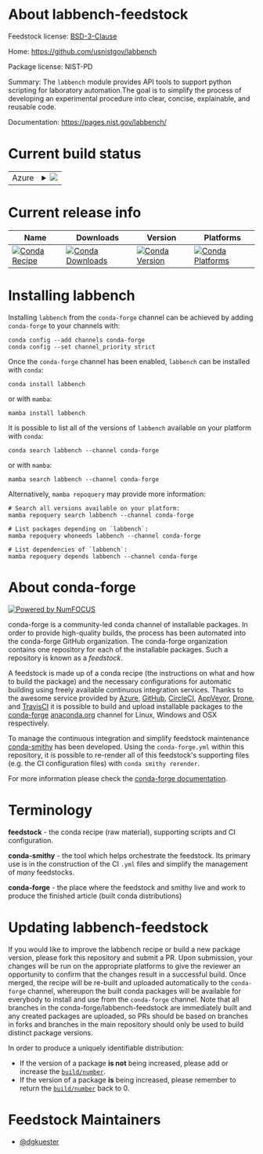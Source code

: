 About labbench-feedstock
========================

Feedstock license: [BSD-3-Clause](https://github.com/conda-forge/labbench-feedstock/blob/main/LICENSE.txt)

Home: https://github.com/usnistgov/labbench

Package license: NIST-PD

Summary: The `labbench` module provides API tools to support python scripting for laboratory automation.The goal is to simplify the process of developing an experimental procedure into clear, concise, explainable, and reusable code.

Documentation: https://pages.nist.gov/labbench/

Current build status
====================


<table>
    
  <tr>
    <td>Azure</td>
    <td>
      <details>
        <summary>
          <a href="https://dev.azure.com/conda-forge/feedstock-builds/_build/latest?definitionId=22150&branchName=main">
            <img src="https://dev.azure.com/conda-forge/feedstock-builds/_apis/build/status/labbench-feedstock?branchName=main">
          </a>
        </summary>
        <table>
          <thead><tr><th>Variant</th><th>Status</th></tr></thead>
          <tbody><tr>
              <td>linux_64_python3.10.____cpython</td>
              <td>
                <a href="https://dev.azure.com/conda-forge/feedstock-builds/_build/latest?definitionId=22150&branchName=main">
                  <img src="https://dev.azure.com/conda-forge/feedstock-builds/_apis/build/status/labbench-feedstock?branchName=main&jobName=linux&configuration=linux%20linux_64_python3.10.____cpython" alt="variant">
                </a>
              </td>
            </tr><tr>
              <td>linux_64_python3.11.____cpython</td>
              <td>
                <a href="https://dev.azure.com/conda-forge/feedstock-builds/_build/latest?definitionId=22150&branchName=main">
                  <img src="https://dev.azure.com/conda-forge/feedstock-builds/_apis/build/status/labbench-feedstock?branchName=main&jobName=linux&configuration=linux%20linux_64_python3.11.____cpython" alt="variant">
                </a>
              </td>
            </tr><tr>
              <td>linux_64_python3.9.____cpython</td>
              <td>
                <a href="https://dev.azure.com/conda-forge/feedstock-builds/_build/latest?definitionId=22150&branchName=main">
                  <img src="https://dev.azure.com/conda-forge/feedstock-builds/_apis/build/status/labbench-feedstock?branchName=main&jobName=linux&configuration=linux%20linux_64_python3.9.____cpython" alt="variant">
                </a>
              </td>
            </tr><tr>
              <td>osx_64_python3.10.____cpython</td>
              <td>
                <a href="https://dev.azure.com/conda-forge/feedstock-builds/_build/latest?definitionId=22150&branchName=main">
                  <img src="https://dev.azure.com/conda-forge/feedstock-builds/_apis/build/status/labbench-feedstock?branchName=main&jobName=osx&configuration=osx%20osx_64_python3.10.____cpython" alt="variant">
                </a>
              </td>
            </tr><tr>
              <td>osx_64_python3.11.____cpython</td>
              <td>
                <a href="https://dev.azure.com/conda-forge/feedstock-builds/_build/latest?definitionId=22150&branchName=main">
                  <img src="https://dev.azure.com/conda-forge/feedstock-builds/_apis/build/status/labbench-feedstock?branchName=main&jobName=osx&configuration=osx%20osx_64_python3.11.____cpython" alt="variant">
                </a>
              </td>
            </tr><tr>
              <td>osx_64_python3.9.____cpython</td>
              <td>
                <a href="https://dev.azure.com/conda-forge/feedstock-builds/_build/latest?definitionId=22150&branchName=main">
                  <img src="https://dev.azure.com/conda-forge/feedstock-builds/_apis/build/status/labbench-feedstock?branchName=main&jobName=osx&configuration=osx%20osx_64_python3.9.____cpython" alt="variant">
                </a>
              </td>
            </tr><tr>
              <td>win_64_python3.10.____cpython</td>
              <td>
                <a href="https://dev.azure.com/conda-forge/feedstock-builds/_build/latest?definitionId=22150&branchName=main">
                  <img src="https://dev.azure.com/conda-forge/feedstock-builds/_apis/build/status/labbench-feedstock?branchName=main&jobName=win&configuration=win%20win_64_python3.10.____cpython" alt="variant">
                </a>
              </td>
            </tr><tr>
              <td>win_64_python3.11.____cpython</td>
              <td>
                <a href="https://dev.azure.com/conda-forge/feedstock-builds/_build/latest?definitionId=22150&branchName=main">
                  <img src="https://dev.azure.com/conda-forge/feedstock-builds/_apis/build/status/labbench-feedstock?branchName=main&jobName=win&configuration=win%20win_64_python3.11.____cpython" alt="variant">
                </a>
              </td>
            </tr><tr>
              <td>win_64_python3.9.____cpython</td>
              <td>
                <a href="https://dev.azure.com/conda-forge/feedstock-builds/_build/latest?definitionId=22150&branchName=main">
                  <img src="https://dev.azure.com/conda-forge/feedstock-builds/_apis/build/status/labbench-feedstock?branchName=main&jobName=win&configuration=win%20win_64_python3.9.____cpython" alt="variant">
                </a>
              </td>
            </tr>
          </tbody>
        </table>
      </details>
    </td>
  </tr>
</table>

Current release info
====================

| Name | Downloads | Version | Platforms |
| --- | --- | --- | --- |
| [![Conda Recipe](https://img.shields.io/badge/recipe-labbench-green.svg)](https://anaconda.org/conda-forge/labbench) | [![Conda Downloads](https://img.shields.io/conda/dn/conda-forge/labbench.svg)](https://anaconda.org/conda-forge/labbench) | [![Conda Version](https://img.shields.io/conda/vn/conda-forge/labbench.svg)](https://anaconda.org/conda-forge/labbench) | [![Conda Platforms](https://img.shields.io/conda/pn/conda-forge/labbench.svg)](https://anaconda.org/conda-forge/labbench) |

Installing labbench
===================

Installing `labbench` from the `conda-forge` channel can be achieved by adding `conda-forge` to your channels with:

```
conda config --add channels conda-forge
conda config --set channel_priority strict
```

Once the `conda-forge` channel has been enabled, `labbench` can be installed with `conda`:

```
conda install labbench
```

or with `mamba`:

```
mamba install labbench
```

It is possible to list all of the versions of `labbench` available on your platform with `conda`:

```
conda search labbench --channel conda-forge
```

or with `mamba`:

```
mamba search labbench --channel conda-forge
```

Alternatively, `mamba repoquery` may provide more information:

```
# Search all versions available on your platform:
mamba repoquery search labbench --channel conda-forge

# List packages depending on `labbench`:
mamba repoquery whoneeds labbench --channel conda-forge

# List dependencies of `labbench`:
mamba repoquery depends labbench --channel conda-forge
```


About conda-forge
=================

[![Powered by
NumFOCUS](https://img.shields.io/badge/powered%20by-NumFOCUS-orange.svg?style=flat&colorA=E1523D&colorB=007D8A)](https://numfocus.org)

conda-forge is a community-led conda channel of installable packages.
In order to provide high-quality builds, the process has been automated into the
conda-forge GitHub organization. The conda-forge organization contains one repository
for each of the installable packages. Such a repository is known as a *feedstock*.

A feedstock is made up of a conda recipe (the instructions on what and how to build
the package) and the necessary configurations for automatic building using freely
available continuous integration services. Thanks to the awesome service provided by
[Azure](https://azure.microsoft.com/en-us/services/devops/), [GitHub](https://github.com/),
[CircleCI](https://circleci.com/), [AppVeyor](https://www.appveyor.com/),
[Drone](https://cloud.drone.io/welcome), and [TravisCI](https://travis-ci.com/)
it is possible to build and upload installable packages to the
[conda-forge](https://anaconda.org/conda-forge) [anaconda.org](https://anaconda.org/)
channel for Linux, Windows and OSX respectively.

To manage the continuous integration and simplify feedstock maintenance
[conda-smithy](https://github.com/conda-forge/conda-smithy) has been developed.
Using the ``conda-forge.yml`` within this repository, it is possible to re-render all of
this feedstock's supporting files (e.g. the CI configuration files) with ``conda smithy rerender``.

For more information please check the [conda-forge documentation](https://conda-forge.org/docs/).

Terminology
===========

**feedstock** - the conda recipe (raw material), supporting scripts and CI configuration.

**conda-smithy** - the tool which helps orchestrate the feedstock.
                   Its primary use is in the construction of the CI ``.yml`` files
                   and simplify the management of *many* feedstocks.

**conda-forge** - the place where the feedstock and smithy live and work to
                  produce the finished article (built conda distributions)


Updating labbench-feedstock
===========================

If you would like to improve the labbench recipe or build a new
package version, please fork this repository and submit a PR. Upon submission,
your changes will be run on the appropriate platforms to give the reviewer an
opportunity to confirm that the changes result in a successful build. Once
merged, the recipe will be re-built and uploaded automatically to the
`conda-forge` channel, whereupon the built conda packages will be available for
everybody to install and use from the `conda-forge` channel.
Note that all branches in the conda-forge/labbench-feedstock are
immediately built and any created packages are uploaded, so PRs should be based
on branches in forks and branches in the main repository should only be used to
build distinct package versions.

In order to produce a uniquely identifiable distribution:
 * If the version of a package **is not** being increased, please add or increase
   the [``build/number``](https://docs.conda.io/projects/conda-build/en/latest/resources/define-metadata.html#build-number-and-string).
 * If the version of a package **is** being increased, please remember to return
   the [``build/number``](https://docs.conda.io/projects/conda-build/en/latest/resources/define-metadata.html#build-number-and-string)
   back to 0.

Feedstock Maintainers
=====================

* [@dgkuester](https://github.com/dgkuester/)

